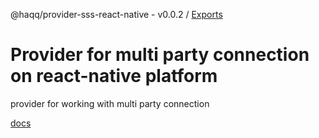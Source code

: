 @haqq/provider-sss-react-native - v0.0.2 / [Exports](modules.md)

# Provider for multi party connection on react-native platform

provider for working with multi party connection

[docs](https://github.com/haqq-network/haqq-wallet-provider-sss-react-native/blob/main/docs/modules.md)
